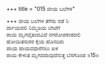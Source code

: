 +++
title = "015 ಜೀಯ ಬಲೆಗಳ"

+++
ಜೀಯ ಬಲೆಗಳ ತೆಗೆಸು ನಡೆ ನಿ  
ರ್ದಾಯದಲಿ ನಿಮ್ಮಡಿಯ ಬೇಟೆಗೆ  
ರಾಯ ಮೃಗವೈತಂದವಿದೆ ನಗರೋಪಕಂಠದಲಿ   
ಹೋಯಿತಸುರರ ಕೈಯ ಹೊಸದಿರು  
ಪಾಯ ಪಾಯವಧಾರೆನಲು ಖಳ  
ರಾಯ ಕೇಳುತ ಮೃಗವದಾವುದೆನುತ್ತ ಬೆಸಗೊಂಡ      ॥15॥